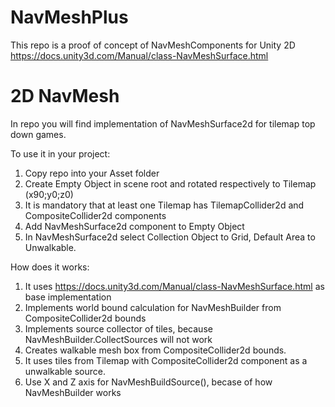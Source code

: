 # NavMeshPlus

This repo is a proof of concept of NavMeshComponents for Unity 2D
https://docs.unity3d.com/Manual/class-NavMeshSurface.html

# 2D NavMesh

In repo you will find implementation of NavMeshSurface2d for tilemap top down games.

To use it in your project:

1. Copy repo into your Asset folder 
2. Create Empty Object in scene root and rotated respectively to Tilemap (x90;y0;z0)
3. It is mandatory that at least one Tilemap has TilemapCollider2d and CompositeCollider2d components
4. Add NavMeshSurface2d component to Empty Object
5. In NavMeshSurface2d select Collection Object to Grid, Default Area to Unwalkable.

How does it works:

1. It uses https://docs.unity3d.com/Manual/class-NavMeshSurface.html as base implementation
2. Implements world bound calculation for NavMeshBuilder from CompositeCollider2d bounds
3. Implements source collector of tiles, because NavMeshBuilder.CollectSources will not work
4. Creates walkable mesh box from CompositeCollider2d bounds.
5. It uses tiles from Tilemap with CompositeCollider2d component as a unwalkable source.
6. Use X and Z axis for NavMeshBuildSource(), becase of how NavMeshBuilder works
